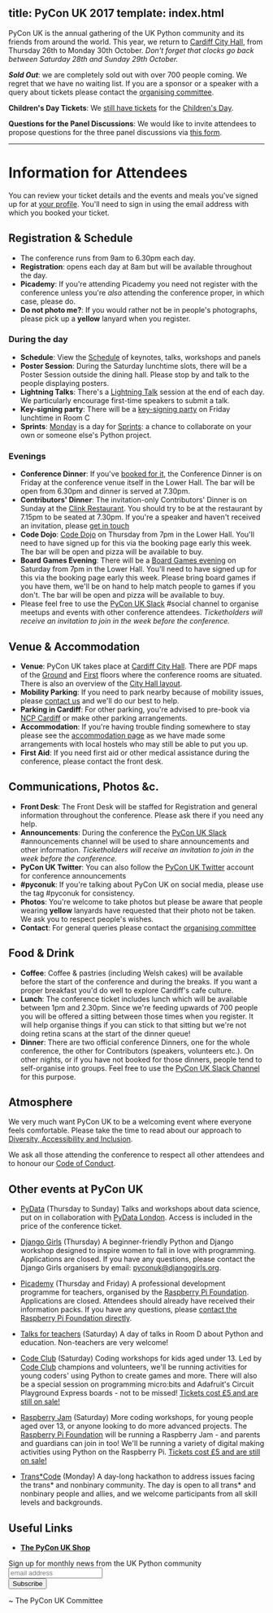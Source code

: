 title: PyCon UK 2017
template: index.html
---

PyCon UK is the annual gathering of the UK Python community and its friends from around the world.
This year, we return to [Cardiff City Hall](http://www.cardiffcityhall.com/),
from Thursday 26th to Monday 30th October. *Don't forget that clocks go back
between Saturday 28th and Sunday 29th October.*

**_Sold Out_**: we are completely sold out with over 700 people coming. We regret
that we have no waiting list. If you are a sponsor or a speaker with a query about
tickets please contact the [organising committee](/contact/).

**Children's Day Tickets**: We [still have tickets](https://hq.pyconuk.org/children/orders/new/) for the
[Children's Day](/education/).

**Questions for the Panel Discussions**: We would like to invite attendees to propose questions for the
three panel discussions via [this form](https://goo.gl/forms/C3UQqjTBH5ZBLFT53).

* * *

# Information for Attendees

You can review your ticket details and the events and meals you've signed up for at
[your profile](https://hq.pyconuk.org/). You'll need to sign in using the email
address with which you booked your ticket.

## Registration & Schedule

* The conference runs from 9am to 6.30pm each day.
* **Registration**: opens each day at 8am but will be available throughout the day.
* **Picademy**: If you're attending Picademy you need not register with the conference
  unless you're _also_ attending the conference proper, in which case, please do.
* **Do not photo me?**: If you would rather not be in people's photographs, please
  pick up a **yellow** lanyard when you register.

### During the day

* **Schedule**: View the [Schedule](/schedule/) of keynotes, talks, workshops and panels
* **Poster Session**: During the Saturday lunchtime slots, there will be a Poster Session outside
  the dining hall. Please stop by and talk to the people displaying posters.
* **Lightning Talks**: There's a [Lightning Talk](/sessions/talks/lightning-talks/) session at the end of each day.
  We particularly encourage first-time speakers to submit a talk.
* **Key-signing party**: There will be a [key-signing party](/sessions/workshops/key-signing-party/) on Friday lunchtime in Room C
* **Sprints**: [Monday](/schedule/#monday) is a day for [Sprints](/sessions/workshops/sprint/): a chance to collaborate on
  your own or someone else's Python project.

### Evenings

* **Conference Dinner**: If you've [booked for it](https://hq.pyconuk.org/dinners/conference-dinner/),
  the Conference Dinner is on Friday at the conference venue itself in the
  Lower Hall. The bar will be open from 6.30pm and dinner is served at 7.30pm.
* **Contributors' Dinner**: The invitation-only Contributors' Dinner is on Sunday at the
  [Clink Restaurant](http://theclinkcharity.org/the-clink-restaurants/cardiff-wales/).
  You should try to be at the restaurant by 7.15pm to be seated at 7.30pm.
  If you're a speaker and haven't received an invitation, please [get in touch](/contact/)
* **Code Dojo**: [Code Dojo](/dojo/) on Thursday from 7pm in the Lower Hall.
  You'll need to have signed up for this via the booking page early this week.
  The bar will be open and pizza will be available to buy.
* **Board Games Evening**: There will be a [Board Games evening](/board-games/) on Saturday from 7pm
  in the Lower Hall.
  You'll need to have signed up for this via the booking page early this week.
  Please bring board games if you have them, we'll be on hand to help match
  people to games if you don't. The bar will be open and pizza will be
  available to buy.
* Please feel free to use the [PyCon UK Slack](https://pyconuk-2017.slack.com)
  #social channel to organise meetups and events with other conference attendees.
  _Ticketholders will receive an invitation to join in the week before the conference._

## Venue & Accommodation

* **Venue**: PyCon UK takes place at [Cardiff City Hall](http://www.cardiffcityhall.com/find-us).
  There are PDF maps of the [Ground](http://www.cardiffcityhall.com/groundfloorplan.pdf)
  and [First](http://www.cardiffcityhall.com/firstfloorplan.pdf) floors where the
  conference rooms are situated. There is also an overview of the [City Hall
  layout](http://www.cardiffcityhall.com/rooms).
* **Mobility Parking**: If you need to park nearby because of mobility issues,
  please [contact us](/contact/) and we'll do our best to help.
* **Parking in Cardiff**: For other parking, you're advised to pre-book via
  [NCP Cardiff](https://www.ncp.co.uk/parking-solutions/cities/cardiff)
  or make other parking arrangements.
* **Accommodation**: If you're having trouble finding somewhere to stay please see the
  [accommodation page](/accommodation/) as we have made some arrangements
  with local hostels who may still be able to put you up.
* **First Aid**: If you need first aid or other medical assistance during the
  conference, please contact the front desk.

## Communications, Photos &c.

* **Front Desk**: The Front Desk will be staffed for Registration and general information
  throughout the conference. Please ask there if you need any help.
* **Announcements**: During the conference the [PyCon UK Slack](https://pyconuk-2017.slack.com)
  #announcements channel will be used to share announcements and other information.
  _Ticketholders will receive an invitation to join in the week before the conference._
* **PyCon UK Twitter**: You can also follow the [PyCon UK Twitter](https://twitter.com/pyconuk)
  account for conference announcements
* **#pyconuk**: If you're talking about PyCon UK on social media, please use the tag
  #pyconuk for consistency.
* **Photos**: You're welcome to take photos but please be aware that people wearing
  **yellow** lanyards have requested that their photo not be taken. We ask you
  to respect people's wishes.
* **Contact**: For general queries please contact the [organising committee](/contact/)

## Food & Drink

* **Coffee**: Coffee & pastries (including Welsh cakes) will be available before
  the start of the conference and during the breaks. If you want a proper
  breakfast you'd do well to explore Cardiff's cafe culture.
* **Lunch**: The conference ticket includes lunch which will be available between 1pm and 2.30pm.
  Since we're feeding upwards of 700 people you will be offered a sitting between those times
  when you register. It will help organise things if you can stick to that sitting
  but we're not doing retina scans at the start of the dinner queue!
* **Dinner**: There are two official conference Dinners, one for the whole conference,
  the other for Contributors (speakers, volunteers etc.). On other nights, or if
  you have not booked for those dinners, people tend to self-organise into
  groups. Feel free to use the [PyCon UK Slack Channel](https://pyconuk-2017.slack.com)
  for this purpose.

## Atmosphere

We very much want PyCon UK to be a welcoming event where everyone feels
comfortable. Please take the time to read about our approach to
[Diversity, Accessibility and Inclusion](/diversity-accessibility-inclusion/).

We ask all those attending the conference to respect all other attendees
and to honour our [Code of Conduct](/code-of-conduct/).

## Other events at PyCon UK

* [PyData](/pydata/) (Thursday to Sunday) Talks and workshops about data science, put on in collaboration with [PyData London](https://london.pydata.org/). Access is included in the price of the conference ticket.

* [Django Girls](https://djangogirls.org/pyconuk2017/) (Thursday) A beginner-friendly Python and Django workshop designed to inspire women to fall in love with programming. Applications are closed. If you have any questions, please contact the Django Girls organisers by email: [pyconuk@djangogirls.org](mailto:pyconuk@djangogirls.org).

* [Picademy](https://www.raspberrypi.org/training/picademy/) (Thursday and Friday) A professional development programme for teachers, organised by the [Raspberry Pi Foundation](https://www.raspberrypi.org/). Applications are closed. Attendees should already have received their information packs. If you have any questions, please [contact the Raspberry Pi Foundation directly](https://www.raspberrypi.org/contact/).

* [Talks for teachers](/schedule/#saturday) (Saturday) A day of talks in Room D about Python and education. Non-teachers are very welcome!

* [Code Club](/sessions/workshops/code-club/) (Saturday) Coding workshops for kids aged under 13. Led by [Code Club](https://www.codeclub.org.uk/) champions and volunteers, we'll be running activities for young coders' using Python to create games and more. There will also be a special session on programming micro:bits and Adafruit's Circuit Playground Express boards - not to be missed! [Tickets cost £5 and are still on sale!](https://hq.pyconuk.org/children/orders/new/)

* [Raspberry Jam](/sessions/workshops/raspberry-jam/) (Saturday) More coding workshops, for young people aged over 13, or anyone looking to do more advanced projects. The [Raspberry Pi Foundation](https://www.raspberrypi.org/) will be running a Raspberry Jam - and parents and guardians can join in too! We'll be running a variety of digital making activities using Python on the Raspberry Pi. [Tickets cost £5 and are still on sale!](https://hq.pyconuk.org/children/orders/new/)

* [Trans\*Code](/transcode/) (Monday) A day-long hackathon to address issues facing the trans\* and nonbinary community. The day is open to all trans\* and nonbinary people and allies, and we welcome participants from all skill levels and backgrounds.


## Useful Links

* [**The PyCon UK Shop**](https://shop.spreadshirt.co.uk/pyconuk/)
<!-- Begin MailChimp Signup Form -->
<link href="//cdn-images.mailchimp.com/embedcode/horizontal-slim-10_7.css" rel="stylesheet" type="text/css">
<div id="mc_embed_signup">
  <form action="//pyconuk.us14.list-manage.com/subscribe/post?u=96b33657d204fcc7aba284d8a&amp;id=7feb720a8b" method="post" id="mc-embedded-subscribe-form" name="mc-embedded-subscribe-form" class="validate" target="_blank" novalidate>
    <div id="mc_embed_signup_scroll">
      <label for="mce-EMAIL">Sign up for monthly news from the UK Python community</label>
      <input type="email" value="" name="EMAIL" class="email" id="mce-EMAIL" placeholder="email address" required>
      <!-- real people should not fill this in and expect good things - do not remove this or risk form bot signups-->
      <div style="position: absolute; left: -5000px;" aria-hidden="true"><input type="text" name="b_96b33657d204fcc7aba284d8a_7feb720a8b" tabindex="-1" value=""></div>
      <div class="clear"><input type="submit" value="Subscribe" name="subscribe" id="mc-embedded-subscribe" class="button"></div>
    </div>
  </form>
</div>
<!--End mc_embed_signup-->

~ The PyCon UK Committee

